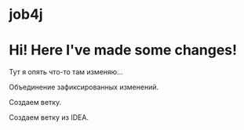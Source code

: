 # job4j
# Hi! Here I've made some changes!
Тут я опять что-то там изменяю...

Объединение зафиксированных изменений.

Создаем ветку.

Создаем ветку из IDEA.